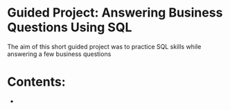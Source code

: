 # Guided Project: Answering Business Questions Using SQL

The aim of this short guided project was to practice SQL skills while answering a few business questions

# Contents:
* 
